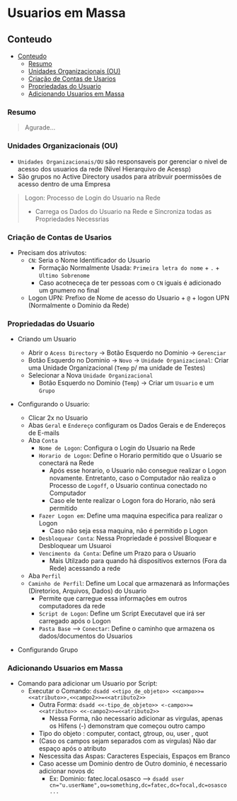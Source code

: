 # Usuarios em Massa

## Conteudo

- [Conteudo](#conteudo)
  - [Resumo](#resumo)
  - [Unidades Organizacionais (OU)](#unidades-organizacionais-ou)
  - [Criação de Contas de Usarios](#criação-de-contas-de-usarios)
  - [Propriedadas do Usuario](#propriedadas-do-usuario)
  - [Adicionando Usuarios em Massa](#adicionando-usuarios-em-massa)

### Resumo

> Agurade...

### Unidades Organizacionais (OU)

- ``Unidades Organizacionais/OU`` são responsaveis por gerenciar o nivel de acesso dos usuarios da rede (Nivel Hierarquivo de Acessp)
- São grupos no Active Directory usados para atribvuir poermissões de acesso dentro de uma Empresa

> Logon: Processo de Login do Usuario na Rede
> - Carrega os Dados do Usuario na Rede e Sincroniza todas as Propriedades Necessrias

### Criação de Contas de Usarios 

- Precisam dos atrivutos:
  - ``CN``: Seria o Nome Identificador do Usuario
    - Formação Normalmente Usada: ``Primeira letra do nome`` +  ``.`` + ``Ultimo Sobrenome``
    - Caso acotneceça de ter pessoas com o ``CN`` iguais é adicionado um gnumero no final
  - Logon UPN: Prefixo de Nome de acesso do Usuario + ``@`` + logon UPN (Normalmente o Dominio da Rede)

### Propriedadas do Usuario

- Criando um Usuario
  - Abrir o ``Acess Directory`` -> Botão Esquerdo no Dominio -> ``Gerenciar``
  - Botão Esquerdo no Dominio -> ``Novo`` -> ``Unidade Organizacional``: Criar uma Unidade Organizacional (``Temp`` p/ ma unidade de Testes)
  - Selecionar a Nova ``Unidade Organizacional``
    - Botão Esquerdo no Dominio (``Temp``) -> Criar um ``Usuario`` e um ``Grupo``

- Configurando o Usuario:
  - Clicar 2x no Usuario
  - Abas ``Geral`` e ``Endereço`` configuram os Dados Gerais e de Endereços de E-mails 
  - Aba ``Conta``
    - ``Nome de Logon``: Configura o Login do Usuario na Rede
    - ``Horario de Logon``: Define o Horario permitido que o Usuario se conectará na Rede
      - Após esse horario, o Usuario não consegue realizar o Logon novamente. Entretanto, caso o Computador não realiza o Processo de ``Logoff``, o Usuario continua conectado no Computador
      - Caso ele tente realizar o Logon fora do Horario, não será permitido
    - ``Fazer Logon em``: Define uma maquina especifica para realizar o Logon 
      - Caso não seja essa maquina, não é permitido p Logon
    - ``Desbloquear Conta``: Nessa Propriedade é possivel Bloquear e Desbloquear um Usuaroi
    - ``Vencimento da Conta``: Define um Prazo para o Usuario
      - Mais Utilzado para quando há dispositivos externos (Fora da Rede) acessando a rede
  - Aba ``Perfil``
  -  ``Caminho de Perfil``: Define um Local que armazenará as Informações (Diretorios, Arquivos, Dados) do Usuario
      - Permite que carregue essa informações em outros computadores da rede
      - ``Script de Logon``: Define um Script Executavel que irá ser carregado após o Logon
      - ``Pasta Base`` --> ``Conectar``: Define o caminho que armazena os dados/documentos do Usuarios
 - Configurando Grupo
  
### Adicionando Usuarios em Massa

- Comando para adicionar um Usuario por Script:
  - Executar o Comando: ``dsadd <<tipo_de_objeto>> <<campo>>=<<atributo>>,<<campo2>>=<<atributo2>>``
    - Outra Forma: ``dsadd <<-tipo_de_objeto>> <-campo>>=<<atributo>> <<-campo2>>=<<atributo2>>``
      - Nessa Forma, não necessario adicionar as virgulas, apenas os Hífens (-) demonstram que começou outro campo
    - Tipo do objeto : computer, contact, gtroup, ou, user , quot
    - (Caso os campos sejam separados com as virgulas) Não dar espaço após o atributo
    - Nescessita das Aspas: Caracteres Especiais, Espaços em Branco
    - Caso acesse um Dominio dentro de Outro dominio, é necessario adicionar novos dc
      - Ex: Dominio: fatec.local.osasco --> ``dsadd user cn="u.userName",ou=something,dc=fatec,dc=focal,dc=osasco ...``
